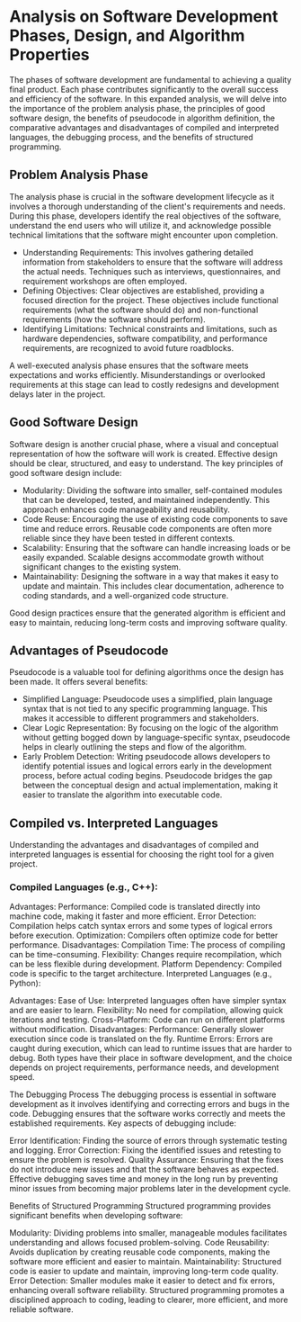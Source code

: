 # Analysis on Software Development Phases, Design, and Algorithm Properties

The phases of software development are fundamental to achieving a quality final product. Each phase contributes significantly to the overall success and efficiency of the software. In this expanded analysis, we will delve into the importance of the problem analysis phase, the principles of good software design, the benefits of pseudocode in algorithm definition, the comparative advantages and disadvantages of compiled and interpreted languages, the debugging process, and the benefits of structured programming.

## Problem Analysis Phase
The analysis phase is crucial in the software development lifecycle as it involves a thorough understanding of the client's requirements and needs. During this phase, developers identify the real objectives of the software, understand the end users who will utilize it, and acknowledge possible technical limitations that the software might encounter upon completion.

- Understanding Requirements: This involves gathering detailed information from stakeholders to ensure that the software will address the actual needs. Techniques such as interviews, questionnaires, and requirement workshops are often employed.
- Defining Objectives: Clear objectives are established, providing a focused direction for the project. These objectives include functional requirements (what the software should do) and non-functional requirements (how the software should perform).
- Identifying Limitations: Technical constraints and limitations, such as hardware dependencies, software compatibility, and performance requirements, are recognized to avoid future roadblocks.

A well-executed analysis phase ensures that the software meets expectations and works efficiently. Misunderstandings or overlooked requirements at this stage can lead to costly redesigns and development delays later in the project.

## Good Software Design
Software design is another crucial phase, where a visual and conceptual representation of how the software will work is created. Effective design should be clear, structured, and easy to understand. The key principles of good software design include:

- Modularity: Dividing the software into smaller, self-contained modules that can be developed, tested, and maintained independently. This approach enhances code manageability and reusability.
- Code Reuse: Encouraging the use of existing code components to save time and reduce errors. Reusable code components are often more reliable since they have been tested in different contexts.
- Scalability: Ensuring that the software can handle increasing loads or be easily expanded. Scalable designs accommodate growth without significant changes to the existing system.
- Maintainability: Designing the software in a way that makes it easy to update and maintain. This includes clear documentation, adherence to coding standards, and a well-organized code structure.

Good design practices ensure that the generated algorithm is efficient and easy to maintain, reducing long-term costs and improving software quality.

## Advantages of Pseudocode
Pseudocode is a valuable tool for defining algorithms once the design has been made. It offers several benefits:

- Simplified Language: Pseudocode uses a simplified, plain language syntax that is not tied to any specific programming language. This makes it accessible to different programmers and stakeholders.
- Clear Logic Representation: By focusing on the logic of the algorithm without getting bogged down by language-specific syntax, pseudocode helps in clearly outlining the steps and flow of the algorithm.
- Early Problem Detection: Writing pseudocode allows developers to identify potential issues and logical errors early in the development process, before actual coding begins.
Pseudocode bridges the gap between the conceptual design and actual implementation, making it easier to translate the algorithm into executable code.

## Compiled vs. Interpreted Languages
Understanding the advantages and disadvantages of compiled and interpreted languages is essential for choosing the right tool for a given project.

### Compiled Languages (e.g., C++):

Advantages:
Performance: Compiled code is translated directly into machine code, making it faster and more efficient.
Error Detection: Compilation helps catch syntax errors and some types of logical errors before execution.
Optimization: Compilers often optimize code for better performance.
Disadvantages:
Compilation Time: The process of compiling can be time-consuming.
Flexibility: Changes require recompilation, which can be less flexible during development.
Platform Dependency: Compiled code is specific to the target architecture.
Interpreted Languages (e.g., Python):

Advantages:
Ease of Use: Interpreted languages often have simpler syntax and are easier to learn.
Flexibility: No need for compilation, allowing quick iterations and testing.
Cross-Platform: Code can run on different platforms without modification.
Disadvantages:
Performance: Generally slower execution since code is translated on the fly.
Runtime Errors: Errors are caught during execution, which can lead to runtime issues that are harder to debug.
Both types have their place in software development, and the choice depends on project requirements, performance needs, and development speed.

The Debugging Process
The debugging process is essential in software development as it involves identifying and correcting errors and bugs in the code. Debugging ensures that the software works correctly and meets the established requirements. Key aspects of debugging include:

Error Identification: Finding the source of errors through systematic testing and logging.
Error Correction: Fixing the identified issues and retesting to ensure the problem is resolved.
Quality Assurance: Ensuring that the fixes do not introduce new issues and that the software behaves as expected.
Effective debugging saves time and money in the long run by preventing minor issues from becoming major problems later in the development cycle.

Benefits of Structured Programming
Structured programming provides significant benefits when developing software:

Modularity: Dividing problems into smaller, manageable modules facilitates understanding and allows focused problem-solving.
Code Reusability: Avoids duplication by creating reusable code components, making the software more efficient and easier to maintain.
Maintainability: Structured code is easier to update and maintain, improving long-term code quality.
Error Detection: Smaller modules make it easier to detect and fix errors, enhancing overall software reliability.
Structured programming promotes a disciplined approach to coding, leading to clearer, more efficient, and more reliable software.